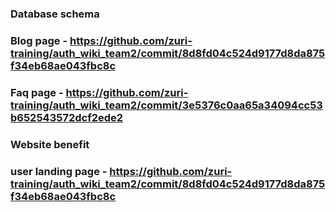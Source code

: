 ### Database schema
### Blog page - https://github.com/zuri-training/auth_wiki_team2/commit/8d8fd04c524d9177d8da875f34eb68ae043fbc8c
### Faq page - https://github.com/zuri-training/auth_wiki_team2/commit/3e5376c0aa65a34094cc53b652543572dcf2ede2
### Website benefit 
### user landing page - https://github.com/zuri-training/auth_wiki_team2/commit/8d8fd04c524d9177d8da875f34eb68ae043fbc8c
